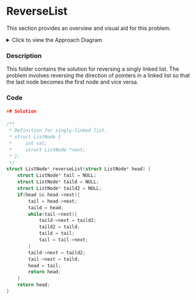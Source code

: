 # ReverseList

This section provides an overview and visual aid for this problem.

<details>
<summary>Click to view the Approach Diagram</summary>
<br/>

![Approach Diagram](image/approach.png)

</details>

### Description
This folder contains the solution for reversing a singly linked list. The problem involves reversing the direction of pointers in a linked list so that the last node becomes the first node and vice versa.

### Code
<!-- CODE_START -->
```cpp
## Solution

/**
 * Definition for singly-linked list.
 * struct ListNode {
 *     int val;
 *     struct ListNode *next;
 * };
 */
struct ListNode* reverseList(struct ListNode* head) {
    struct ListNode* tail = NULL;
    struct ListNode* taild = NULL;
    struct ListNode* taild2 = NULL;
    if(head && head->next){
        tail = head->next;
        taild = head;
        while(tail->next){
            taild->next = taild2;
            taild2 = taild;
            taild = tail;
            tail = tail->next;
        }
        taild->next = taild2;
        tail->next = taild;
        head = tail;
        return head;
    }
    return head;
}
```
<!-- CODE_END -->